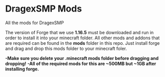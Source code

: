 # DragexSMP Mods
All the mods for DragexSMP

The version of Forge that we use **1.16.5** must be downloaded and run in order to install it into your minecraft folder. All other mods and addons that are required can be found in the **mods** folder in this repo. Just install forge and drag and drop this mods folder to your minecraft foler. 

**-Make sure you delete your .minecraft mods folder before dragging and dropping!**
**-All of the required mods for this are ~500MB but ~1GB after installing forge.**
